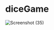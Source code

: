 # diceGame
![Screenshot (35)](https://user-images.githubusercontent.com/57689321/101074869-44645480-356f-11eb-84e5-d222c75ada98.png)

